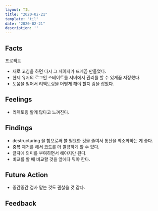```yaml
---
layout: TIL
title: "2020-02-21"
template: "til"
date: "2020-02-21"
description: ''
---
```


## Facts

프로젝트

- 새로 고침을 하면 다시 그 페이지가 뜨게끔 만들었다.
- 현제 유저의 로그인 스테이트를 서버에서 관리를 할 수 있게끔 저장했다.
- 도움을 얻어서 리펙토링을 어떻게 해야 할지 감을 잡았다.

## Feelings

- 리펙토링 할게 많다고 느껴진다.

## Findings

- destructuring 을 함으로써 불 필요한 것을 줄여서 통신을 최소화하는 게 좋다.
- 중복 제거를 해서 코드를 더 깔끔하게 할 수 있다.
- 글자에 의미를 부여하면서 해야지만 된다.
- 비교를 할 때 비교할 것을 앞에다 둬야 한다.

## Future Action

- 중간중간 검사 맡는 것도 괜찮을 것 같다.

## Feedback

